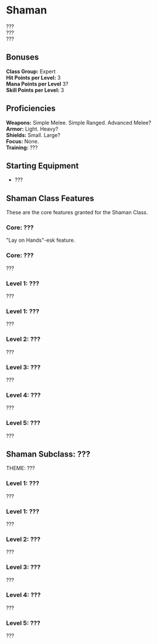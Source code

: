 # Shaman
??? <br>
??? <br>
??? <br>

## Bonuses
**Class Group:** Expert <br>
**Hit Points per Level:** 3 <br>
**Mana Points per Level** 3? <br>
**Skill Points per Level:** 3 <br>

## Proficiencies
**Weapons:** Simple Melee. Simple Ranged. Advanced Melee? <br>
**Armor:** Light. Heavy? <br>
**Shields:** Small. Large? <br>
**Focus:** None. <br>
**Training:** ??? <br>

## Starting Equipment
+ ???

## Shaman Class Features
These are the core features granted for the Shaman Class.

### Core: ???
"Lay on Hands"-esk feature.
### Core: ???
???

### Level 1: ???
???

### Level 1: ???
???

### Level 2: ???
???

### Level 3: ???
???

### Level 4: ???
???

### Level 5: ???
???

## Shaman Subclass: ???
THEME: ???

### Level 1: ???
???
### Level 1: ???
???

### Level 2: ???
???

### Level 3: ???
???

### Level 4: ???
???

### Level 5: ???
???
